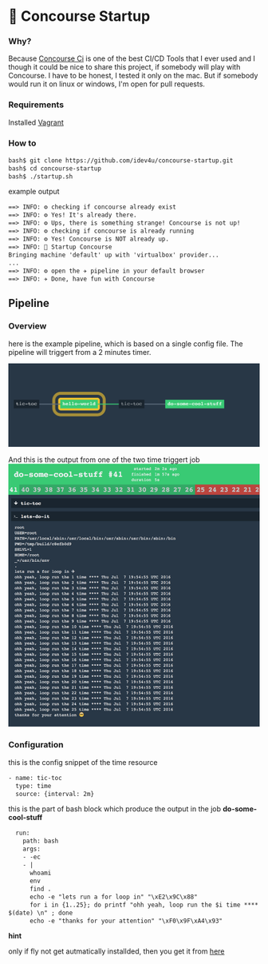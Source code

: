 # 🚀 Concourse Startup

### Why?
Because [Concourse Ci](https://concourse.ci) is one of the best CI/CD Tools that I ever used and I though it could be nice to share this project, if somebody will play with Concourse. I have to be honest, I tested it only on the mac. But if somebody would run it on linux or windows, I'm open for pull requests.

### Requirements

Installed [Vagrant](https://www.vagrantup.com/docs/installation/)

### How to

```
bash$ git clone https://github.com/idev4u/concourse-startup.git
bash$ cd concourse-startup
bash$ ./startup.sh
```

example output
```
==> INFO: ⚙ checking if concourse already exist
==> INFO: ⚙ Yes! It's already there.
==> INFO: ⚙ Ups, there is something strange! Concourse is not up!
==> INFO: ⚙ checking if concourse is already running
==> INFO: ⚙ Yes! Concourse is NOT already up.
==> INFO: 🚀 Startup Concourse
Bringing machine 'default' up with 'virtualbox' provider...
...
==> INFO: ⚙ open the ✈ pipeline in your default browser
==> INFO: ✈ Done, have fun with Concourse
```

## Pipeline

### Overview
here is the example pipeline, which is based on a single config file.
The pipeline will triggert from a 2 minutes timer.


![Pipeline](doc/images/pipeline.png)

And this is the output from one of the two time triggert job
![Pipeline](doc/images/bash_block_ouput.png)

###  Configuration

this is the config snippet of the time resource

```
- name: tic-toc
  type: time
  source: {interval: 2m}
```
this is the part of bash block which produce the output in the job __do-some-cool-stuff__

```
  run:
    path: bash
    args:
    - -ec
    - |
      whoami
      env
      find .
      echo -e "lets run a for loop in" "\xE2\x9C\x88"
      for i in {1..25}; do printf "ohh yeah, loop run the $i time **** $(date) \n" ; done
      echo -e "thanks for your attention" "\xF0\x9F\xA4\x93"
```

**hint**

only if fly not get autmatically installded, then you get it from [here](https://github.com/concourse/fly)